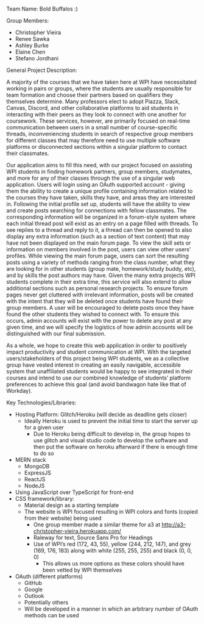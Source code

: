 Team Name: Bold Buffalos :) 

Group Members: 
- Christopher Vieira 
- Renee Sawka 
- Ashley Burke
- Elaine Chen 
- Stefano Jordhani 

General Project Description: 

A majority of the courses that we have taken here at WPI have necessitated working in pairs or groups, where the students are usually responsible for team formation and choose their partners based on qualifiers they themselves determine. Many professors elect to adopt Piazza, Slack, Canvas, Discord, and other collaborative platforms to aid students in interacting with their peers as they look to connect with one another for coursework. These services, however, are primarily focused on real-time communication between users in a small number of course-specific threads, inconveniencing students in search of respective group members for different classes that may therefore need to use multiple software platforms or disconnected sections within a singular platform to contact their classmates.

Our application aims to fill this need, with our project focused on assisting WPI students in finding homework partners, group members, studymates, and more for any of their classes through the use of a singular web application. Users will login using an OAuth supported account - giving them the ability to create a unique profile containing information related to the courses they have taken, skills they have, and areas they are interested in. Following the initial profile set up, students will have the ability to view and create posts searching for connections with fellow classmates. The corresponding information will be organized in a forum-style system where each initial thread post will exist as an entry on a page filled with threads. To see replies to a thread and reply to it, a thread can then be opened to also display any extra information (such as a section of text content) that may have not been displayed on the main forum page. To view the skill sets or information on members involved in the post, users can view other users’ profiles. While viewing the main forum page, users can sort the resulting posts using a variety of methods ranging from the class number, what they are looking for in other students (group mate, homework/study buddy, etc), and by skills the post authors may have. Given the many extra projects WPI students complete in their extra time, this service will also extend to allow additional sections such as personal research projects. To ensure forum pages never get cluttered with irrelevant information, posts will be created with the intent that they will be deleted once students have found their group members. A user will be encouraged to delete posts once they have found the other students they wished to connect with. To ensure this occurs, admin accounts will exist with the power to delete any post at any given time, and we will specify the logistics of how admin accounts will be distinguished with our final submission. 

As a whole, we hope to create this web application in order to positively impact productivity and student communication at WPI. With the targeted users/stakeholders of this project being WPI students, we as a collective group have vested interest in creating an easily navigable, accessible system that unaffiliated students would be happy to see integrated in their courses and intend to use our combined knowledge of students’ platform preferences to achieve this goal (and avoid bandwagon hate like that of Workday).

Key Technologies/Libraries: 
- Hosting Platform: Glitch/Heroku (will decide as deadline gets closer) 
  - Ideally Heroku is used to prevent the initial time to start the server up for a given user
    - Due to Heroku being difficult to develop in, the group hopes to use glitch and visual studio code to develop the software and then put the software on heroku afterward if there is enough time to do so
- MERN stack 
  - MongoDB 
  - ExpressJS
  - ReactJS
  - NodeJS 
- Using JavaScript over TypeScript for front-end 
- CSS framework/library:
    - Material design as a starting template
    - The website is WPI focused resulting in WPI colors and fonts (copied from their website) being used
      - One group member made a similar theme for a3 at http://a3-christopher-vieira.herokuapp.com/ 
      - Raleway for text, Source Sans Pro for Headings
      - Use of WPI’s red (172, 43, 55), yellow (244, 212, 147), and grey (169, 176, 183) along with white (255, 255, 255) and black (0, 0, 0)
        - This allows us more options as these colors should have been vetted by WPI themselves
- OAuth (different platforms)
  - GitHub 
  - Google 
  - Outlook
  - Potentially others 
  - Will be developed in a manner in which an arbitrary number of OAuth methods can be used

